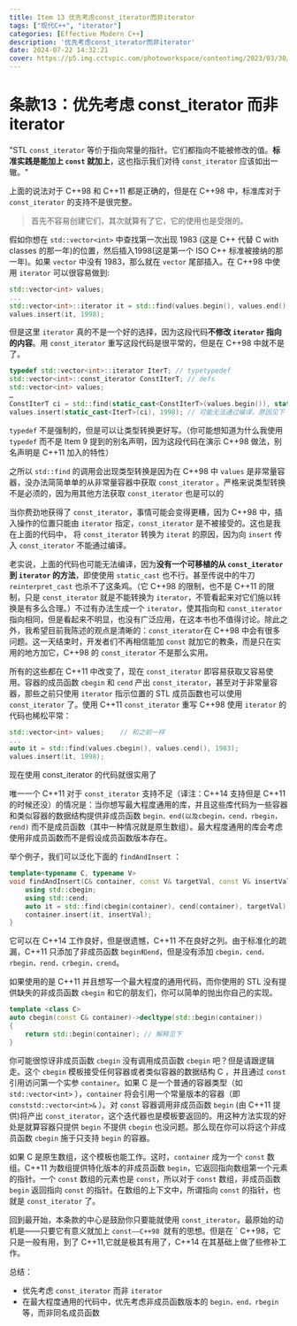 ```yaml
---
title: Item 13 优先考虑const_iterator而⾮iterator
tags: ["现代C++", "iterator"]
categories: [Effective Modern C++]
description: '优先考虑const_iterator而⾮iterator'
date: 2024-07-22 14:32:21
cover: https://p5.img.cctvpic.com/photoworkspace/contentimg/2023/03/30/2023033011303020756.jpg
---
```


# 条款13：优先考虑 const_iterator 而⾮ iterator

"STL `const_iterator` 等价于指向常量的指针。它们都指向不能被修改的值。**标准实践是能加上 `const` 就加上**，这也指⽰我们对待 `const_iterator` 应该如出⼀辙。"

上面的说法对于 C++98 和 C++11 都是正确的，但是在 C++98 中，标准库对于 `const_iterator` 的支持不是很完整。

> 首先不容易创建它们，其次就算有了它，它的使用也是受限的。

假如你想在 `std::vector<int>` 中查找第⼀次出现 1983 (这是 C++ 代替 C with classes 的那⼀年)的位置，然后插⼊1998(这是第⼀个 ISO C++ 标准被接纳的那⼀年)。如果 `vector` 中没有 1983，那么就在 `vector` 尾部插⼊。在 C++98 中使⽤ `iterator` 可以很容易做到:

```cpp
std::vector<int> values;
...
std::vector<int>::iterator it = std::find(values.begin(), values.end(), 1983);
values.insert(it, 1998);
```

但是这⾥ `iterator` 真的不是⼀个好的选择，因为这段代码**不修改 `iterator` 指向的内容**。⽤ `const_iterator` 重写这段代码是很平常的，但是在 C++98 中就不是了。

```cpp
typedef std::vector<int>::iterator IterT; // typetypedef
std::vector<int>::const_iterator ConstIterT; // defs
std::vector<int> values;
…
ConstIterT ci = std::find(static_cast<ConstIterT>(values.begin()), static_cast<ConstIterT>(values.end()), 1983);
values.insert(static_cast<IterT>(ci), 1998); // 可能⽆法通过编译，原因⻅下
```

`typedef` 不是强制的，但是可以让类型转换更好写。（你可能想知道为什么我使⽤ `typedef` 而不是 Item 9 提到的别名声明，因为这段代码在演⽰ C++98 做法，别名声明是 C++11 加⼊的特性）

之所以 `std::find` 的调⽤会出现类型转换是因为在 C++98 中 `values` 是⾮常量容器，没办法简简单单的从⾮常量容器中获取 `const_iterator` 。严格来说类型转换不是必须的，因为⽤其他⽅法获取 `const_iterator` 也是可以的

当你费劲地获得了 `const_iterator`，事情可能会变得更糟，因为 C++98 中，插⼊操作的位置只能由 `iterator` 指定，`const_iterator` 是不被接受的。这也是我在上⾯的代码中， 将 `const_iterator` 转换为 `iterat` 的原因，因为向 `insert` 传⼊ `const_iterator` 不能通过编译。

⽼实说，上⾯的代码也可能⽆法编译，因为**没有⼀个可移植的从 `const_iterator` 到 `iterator` 的⽅法**，即使使⽤ `static_cast` 也不⾏。甚⾄传说中的⽜⼑ `reinterpret_cast` 也杀不了这条鸡。（它 C++98 的限制，也不是 C++11 的限制，只是 `const_iterator` 就是不能转换为 `iterator`，不管看起来对它们施以转换是有多么合理。）不过有办法⽣成⼀个 `iterator`，使其指向和 `const_iterator` 指向相同，但是看起来不明显，也没有⼴泛应⽤，在这本书也不值得讨论。除此之外，我希望⽬前我陈述的观点是清晰的：`const_iterator`在 C++98 中会有很多问题。这⼀天结束时，开发者们不再相信能加 `const` 就加它的教条，而是只在实⽤的地⽅加它，C++98 的 `const_iterator` 不是那么实⽤。

所有的这些都在 C++11 中改变了，现在 `const_iterator` 即容易获取⼜容易使⽤。容器的成员函数 `cbegin` 和 `cend` 产出 `const_iterator`，甚⾄对于⾮常量容器，那些之前只使⽤ `iterator` 指⽰位置的 STL 成员函数也可以使⽤ `const_iterator` 了。使⽤ C++11 `const_iterator` 重写 C++98 使⽤ `iterator` 的代码也稀松平常：

```cpp
std::vector<int> values;    // 和之前一样
...
auto it = std::find(values.cbegin(), values.cend(), 1983);
values.insert(it, 1998);
```

现在使用 const_iterator 的代码就很实用了

唯⼀⼀个 C++11 对于 `const_iterator` ⽀持不⾜（译注：C++14 ⽀持但是 C++11 的时候还没）的情况是：当你想写最⼤程度通⽤的库，并且这些库代码为⼀些容器和类似容器的数据结构提供⾮成员函数 `begin、end(以及cbegin，cend，rbegin，rend)` 而不是成员函数（其中⼀种情况就是原⽣数组）。最⼤程度通⽤的库会考虑使⽤⾮成员函数而不是假设成员函数版本存在。

举个例⼦，我们可以泛化下⾯的 `findAndInsert` ：

```cpp
template<typename C, typename V>
void findAndInsert(C& container, const V& targetVal, const V& insertVal){
    using std::cbegin;
    using std::cend;
    auto it = std::find(cbegin(container), cend(container), targetVal);
    container.insert(it, insertVal);
}
```

它可以在 C++14 ⼯作良好，但是很遗憾，C++11 不在良好之列。由于标准化的疏漏，C++11 只添加了⾮成员函数 `begin和end`，但是没有添加 `cbegin，cend，rbegin，rend，crbegin，crend`。

如果使用的是 C++11 并且想写一个最大程度的通用代码，而你使⽤的 STL 没有提供缺失的⾮成员函数 `cbegin` 和它的朋友们，你可以简单的抛出你⾃⼰的实现。

```cpp
template <class C>
auto cbegin(const C& container)->decltype(std::begin(container))
{
    return std::begin(container); // 解释⻅下
}
```

你可能很惊讶⾮成员函数 `cbegin` 没有调⽤成员函数 `cbegin` 吧？但是请跟逻辑走。这个 `cbegin` 模板接受任何容器或者类似容器的数据结构 C ，并且通过 `const` 引⽤访问第⼀个实参 `container`。如果 C 是⼀个普通的容器类型（如 `std::vector<int>` ），`container` 将会引⽤⼀个常量版本的容器（即 `conststd::vector<int>&` ）。对 `const` 容器调⽤⾮成员函数 `begin` (由 C++11 提供)将产出 `const_iterator`，这个迭代器也是模板要返回的。⽤这种⽅法实现的好处是就算容器只提供 `begin` 不提供 `cbegin` 也没问题。那么现在你可以将这个⾮成员函数 `cbegin` 施于只⽀持 `begin` 的容器。

如果 C 是原⽣数组，这个模板也能⼯作。这时，`container` 成为⼀个 `const` 数组。C++11 为数组提供特化版本的⾮成员函数 `begin`，它返回指向数组第⼀个元素的指针。⼀个 `const` 数组的元素也是 `const`，所以对于 `const` 数组，⾮成员函数 `begin` 返回指向 `const` 的指针。在数组的上下⽂中，所谓指向 `const` 的指针，也就是 `const_iterator` 了。

回到最开始，本条款的中⼼是⿎励你只要能就使⽤ `const_iterator`。最原始的动机是——只要它有意义就加上 `const——C++98 `就有的思想。但是在 ` C++98，它只是⼀般有⽤，到了 C++11,它就是极其有⽤了，C++14 在其基础上做了些修补⼯作。

总结：
- 优先考虑 `const_iterator` 而⾮ `iterator`
- 在最⼤程度通⽤的代码中，优先考虑⾮成员函数版本的 `begin，end，rbegin`等，而⾮同名成员函数